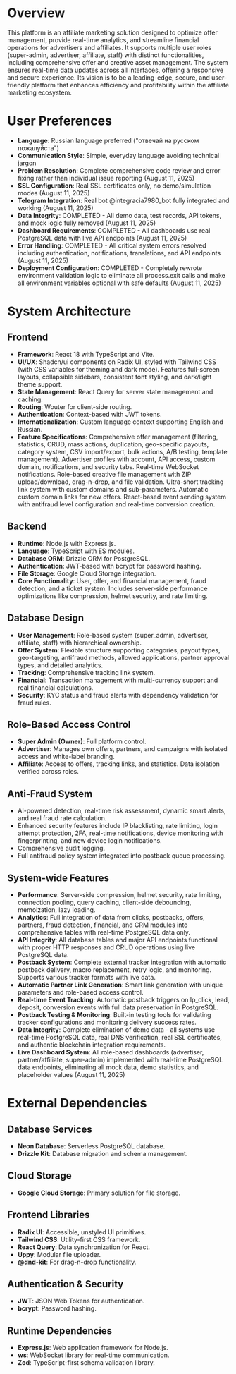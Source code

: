 # Overview
This platform is an affiliate marketing solution designed to optimize offer management, provide real-time analytics, and streamline financial operations for advertisers and affiliates. It supports multiple user roles (super-admin, advertiser, affiliate, staff) with distinct functionalities, including comprehensive offer and creative asset management. The system ensures real-time data updates across all interfaces, offering a responsive and secure experience. Its vision is to be a leading-edge, secure, and user-friendly platform that enhances efficiency and profitability within the affiliate marketing ecosystem.

# User Preferences
- **Language**: Russian language preferred ("отвечай на русском пожалуйста")
- **Communication Style**: Simple, everyday language avoiding technical jargon
- **Problem Resolution**: Complete comprehensive code review and error fixing rather than individual issue reporting (August 11, 2025)
- **SSL Configuration**: Real SSL certificates only, no demo/simulation modes (August 11, 2025)
- **Telegram Integration**: Real bot @integracia7980_bot fully integrated and working (August 11, 2025)
- **Data Integrity**: COMPLETED - All demo data, test records, API tokens, and mock logic fully removed (August 11, 2025)
- **Dashboard Requirements**: COMPLETED - All dashboards use real PostgreSQL data with live API endpoints (August 11, 2025)
- **Error Handling**: COMPLETED - All critical system errors resolved including authentication, notifications, translations, and API endpoints (August 11, 2025)
- **Deployment Configuration**: COMPLETED - Completely rewrote environment validation logic to eliminate all process.exit calls and make all environment variables optional with safe defaults (August 11, 2025)

# System Architecture

## Frontend
- **Framework**: React 18 with TypeScript and Vite.
- **UI/UX**: Shadcn/ui components on Radix UI, styled with Tailwind CSS (with CSS variables for theming and dark mode). Features full-screen layouts, collapsible sidebars, consistent font styling, and dark/light theme support.
- **State Management**: React Query for server state management and caching.
- **Routing**: Wouter for client-side routing.
- **Authentication**: Context-based with JWT tokens.
- **Internationalization**: Custom language context supporting English and Russian.
- **Feature Specifications**: Comprehensive offer management (filtering, statistics, CRUD, mass actions, duplication, geo-specific payouts, category system, CSV import/export, bulk actions, A/B testing, template management). Advertiser profiles with account, API access, custom domain, notifications, and security tabs. Real-time WebSocket notifications. Role-based creative file management with ZIP upload/download, drag-n-drop, and file validation. Ultra-short tracking link system with custom domains and sub-parameters. Automatic custom domain links for new offers. React-based event sending system with antifraud level configuration and real-time conversion creation.

## Backend
- **Runtime**: Node.js with Express.js.
- **Language**: TypeScript with ES modules.
- **Database ORM**: Drizzle ORM for PostgreSQL.
- **Authentication**: JWT-based with bcrypt for password hashing.
- **File Storage**: Google Cloud Storage integration.
- **Core Functionality**: User, offer, and financial management, fraud detection, and a ticket system. Includes server-side performance optimizations like compression, helmet security, and rate limiting.

## Database Design
- **User Management**: Role-based system (super_admin, advertiser, affiliate, staff) with hierarchical ownership.
- **Offer System**: Flexible structure supporting categories, payout types, geo-targeting, antifraud methods, allowed applications, partner approval types, and detailed analytics.
- **Tracking**: Comprehensive tracking link system.
- **Financial**: Transaction management with multi-currency support and real financial calculations.
- **Security**: KYC status and fraud alerts with dependency validation for fraud rules.

## Role-Based Access Control
- **Super Admin (Owner)**: Full platform control.
- **Advertiser**: Manages own offers, partners, and campaigns with isolated access and white-label branding.
- **Affiliate**: Access to offers, tracking links, and statistics. Data isolation verified across roles.

## Anti-Fraud System
- AI-powered detection, real-time risk assessment, dynamic smart alerts, and real fraud rate calculation.
- Enhanced security features include IP blacklisting, rate limiting, login attempt protection, 2FA, real-time notifications, device monitoring with fingerprinting, and new device login notifications.
- Comprehensive audit logging.
- Full antifraud policy system integrated into postback queue processing.

## System-wide Features
- **Performance**: Server-side compression, helmet security, rate limiting, connection pooling, query caching, client-side debouncing, memoization, lazy loading.
- **Analytics**: Full integration of data from clicks, postbacks, offers, partners, fraud detection, financial, and CRM modules into comprehensive tables with real-time PostgreSQL data only.
- **API Integrity**: All database tables and major API endpoints functional with proper HTTP responses and CRUD operations using live PostgreSQL data.
- **Postback System**: Complete external tracker integration with automatic postback delivery, macro replacement, retry logic, and monitoring. Supports various tracker formats with live data.
- **Automatic Partner Link Generation**: Smart link generation with unique parameters and role-based access control.
- **Real-time Event Tracking**: Automatic postback triggers on lp_click, lead, deposit, conversion events with full data preservation in PostgreSQL.
- **Postback Testing & Monitoring**: Built-in testing tools for validating tracker configurations and monitoring delivery success rates.
- **Data Integrity**: Complete elimination of demo data - all systems use real-time PostgreSQL data, real DNS verification, real SSL certificates, and authentic blockchain integration requirements.
- **Live Dashboard System**: All role-based dashboards (advertiser, partner/affiliate, super-admin) implemented with real-time PostgreSQL data endpoints, eliminating all mock data, demo statistics, and placeholder values (August 11, 2025)

# External Dependencies

## Database Services
- **Neon Database**: Serverless PostgreSQL database.
- **Drizzle Kit**: Database migration and schema management.

## Cloud Storage
- **Google Cloud Storage**: Primary solution for file storage.

## Frontend Libraries
- **Radix UI**: Accessible, unstyled UI primitives.
- **Tailwind CSS**: Utility-first CSS framework.
- **React Query**: Data synchronization for React.
- **Uppy**: Modular file uploader.
- **@dnd-kit**: For drag-n-drop functionality.

## Authentication & Security
- **JWT**: JSON Web Tokens for authentication.
- **bcrypt**: Password hashing.

## Runtime Dependencies
- **Express.js**: Web application framework for Node.js.
- **ws**: WebSocket library for real-time communication.
- **Zod**: TypeScript-first schema validation library.